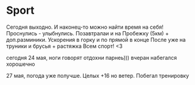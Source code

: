 # Sport

Сегодня выходно. И наконец-то можно найти время на себя!
Проснулись - улыбнулись. Позавтралаи и на Пробежку (5км) + доп.разминики.
Ускорения в горку и по прямой в конце
После уже на труники и брусья + растяжка
Всем спорт! <3

сегодня 24 мая, ноги говорят отдохни парнеь))) вчеран набегался хорошечно

27 мая, погода уже получше. Целых +16 но ветер. Побегал тренировку
